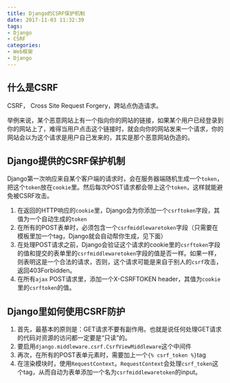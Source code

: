 ```yaml
---
title: Django的CSRF保护机制
date: 2017-11-03 11:32:39
tags:
- Django
- CSRF
categories:
- Web框架
- Django
---
```


## 什么是CSRF

CSRF， Cross Site Request Forgery，跨站点伪造请求。

举例来说，某个恶意网站上有一个指向你的网站的链接，如果某个用户已经登录到你的网站上了，难得当用户点击这个链接时，就会向你的网站发来一个请求，你的网站会以为这个请求是用户自己发来的，其实是那个恶意网站伪造的。

## Django提供的CSRF保护机制

Django第一次响应来自某个客户端的请求时，会在服务器端随机生成一个`token`，把这个`token`放在`cookie`里。然后每次POST请求都会带上这个`token`，这样就能避免被CSRF攻击。

1. 在返回的HTTP响应的`cookie`里，Django会为你添加一个`csrftoken`字段，其值为一个自动生成的`token`
2. 在所有的POST表单时，必须包含一个`csrfmiddlewaretoken`字段（只需要在模板里加一个tag，Django就会自动帮你生成，见下面）
3. 在处理POST请求之前，Django会验证这个请求的cookie里的`csrftoken`字段的值和提交的表单里的`csrfmiddlewaretoken`字段的值是否一样。如果一样，则表明这是一个合法的请求，否则，这个请求可能是来自于别人的`csrf`攻击，返回403Forbidden。
4. 在所有`ajax` POST请求里，添加一个X-CSRFTOKEN header，其值为`cookie`里的`csrftoken`的值。

## Django里如何使用CSRF防护

1. 首先，最基本的原则是：GET请求不要有副作用。也就是说任何处理GET请求的代码对资源的访问都一定要是“只读”的。
2. 要启用`django.middleware.csrf.CsrfViewMiddleware`这个中间件
3. 再次，在所有的POST表单元素时，需要加上一个`{% csrf_token %}`tag
4. 在渲染模块时，使用`RequestContext`。`RequestContext`会处理`csrf_token`这个tag，从而自动为表单添加一个名为`csrfmiddlewaretoken`的input。